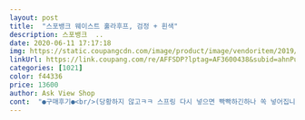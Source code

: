 ```yaml
---
layout: post 
title:  "스포뱅크 웨이스트 훌라후프, 검정 + 흰색" 
description: 스포뱅크  ..
date: 2020-06-11 17:17:18 
img: https://static.coupangcdn.com/image/product/image/vendoritem/2019/02/18/3015477659/891930cb-a00b-4090-bea6-15e568fb4d26.jpg 
linkUrl: https://link.coupang.com/re/AFFSDP?lptag=AF3600438&subid=ahnPublicAsk&pageKey=2287330&itemId=10462714&vendorItemId=3015477659&traceid=V0-113-42e5cb075b1df902 
categories: [1021] 
color: f44336 
price: 13600 
author: Ask View Shop 
cont:  "●구매후기●<br/>(당황하지 않고ㅋㅋ 스프링 다시 넣으면 빡빡하긴하나 쏙 넣어집니다)<br/>(층간소음때문에.<br/>.<br/>다른것보다 집에서 조용히 할수 있어서인 이유도 큼)<br/>1.<br/>2kg 103cm<br/>10살된 남자아이는 해보더니 아프다고 20개밖에 못했구요ㅎ<br/>8개의 막대기라고해야할까요?<br/>☑️아쉬운점이 있는데요<br/>✅164센치인 제 키에 허리쪼금 넘게 길이가 되네용<br/>걱정했지만 너무너무 오랜만에 훌라후프를 해서 그런지<br/>검은색4개 흰색4개 얘네들을 다 연결해야 돼지요<br/>고부분때무네 별한개는 빼도록 할게요<br/>그리고 둥근부분 너무 꾹 누르면 스프링이 너무 굽어져서?<br/>그부분이 실리콘으로 한번더 되어있어<br/>그친구는 어디에도 맞지않아서 반품을 할뻔햇어요<br/>그타이밍이랑 손에 힘이 안돼서 그런지.<br/>.<br/><br/>근데<br/>끼우고나면 뺄때 빡세요<br/>나왔었다고 써있네요?ㅋ<br/>너무 가벼워서 자극이 없지 않을까?<br/>다만 조립과정서 아구가맞지않는 피스가 딱하나있어서<br/>다이어트 보조제부터해서 이것저것 구매하다<br/>당장 시작하고싶은데 11시전에 시키면 퇴근후 저녁에 오므로 시켯네요<br/>더 무겁고 쇠박힌것보다 살살시작하기에 나쁘지않을듯해서<br/>동그란 부분누르면 쏙쏙 들어갑니다ㅎ<br/>동그란 부분을 손가락 힘으로 눌러서<br/>동그란 부분이 다른막대기에 구멍난부분에 들어가면서<br/>두께도 있고 튼튼해보여요<br/>둘이서 뺐다는요ㅎㅎ<br/>딱 좋았어요 아프긴했지만 이정도 아픔은 있어야<br/>로켓배송때문에ㅎㅎ<br/>마지막 끼울때 두손에 두발까지 사용해서 끼움ㅋㅋㅋㅋ<br/>마지막껀 잘 생각해보고 연결하세요ㅎㅎ 생각보다 큽니다;;;<br/>매일 틈틈히 티비볼때마다 돌려야겠어요 ㅋㅋㅋ<br/>무게는 이게 초보용이라고해서 이걸로 선택했어요<br/>무게도 그렇고 훌라후프 둘레도 그렇고<br/>무게도 너무 가볍지않아서 좋아요^^<br/>무색할만큼 고급스러워 보이더라고요<br/>배불뚝이 40대 신랑은 너무아프다고 손가락 셀만큼했구요;;;<br/>부드러워요 살짝살짝 배를 눌러주는 느낌이에요♡<br/>빠져서 튕겨져 나가요ㅋㅋ 깜놀ㅋㅋ<br/>살몇번 찝힐뻔했어요ㅠㅠ<br/>살을 빼야겠다 결심!!<br/>살이 5키로나 쪄버려서ㅠㅠ<br/>살이 빠지지않을까요?<br/>생각보다 너무 크더라구요<br/>생활의달인에 누가 이훌라후프로 운동을 했던건지<br/>소리가나도록 넣어야하는데요<br/>손잡이도 달려있어요<br/>아직 사용 많이 하지도 않았는데도<br/>안쪽에돌기가 있지만저는 많이아프진않앗어요<br/>약간의 소리가 나요<br/>어쩐건지는 몰겠지만<br/>열심히 돌리고 돌려서 뱃살을 타파 해보겠습니당♡<br/>옷 얇게 입을생각에 쪼금이라도<br/>와 근데 쫌 힘들더라고요<br/>우선<br/>음.<br/>.<br/>돌린지 첫날인데<br/>이 빡빡한감 좋네요ㅎ<br/>이제 날도 더워질테니<br/>이제 돌려볼까요?<br/>이제품으로 고른이유는<br/>저는 안아프고 괜찮았어요<br/>젓가락으로 둥근부분 살짝 누르고 아이한테 잡아당겨!!<br/>조립도 엄청 쉬웟어요 그냥 끼우기만하면 딸깍소리와 함께장착ㅋㅋ<br/>조립을 다 하고나니 뿌듯٩(๑>∀<๑)۶<br/>지금보다 더 커지지만 않았음해요<br/>지금정도면 많이 그런건 아니라 괜찮은데요<br/>집어넣을때 그냥 넣으면안돼고<br/>짜부?되게 하고 다른 막대기에 넣어야해요<br/>첨에 끼울때 생각없이 들어있는거 다 연결했는데<br/>첨에 낱개로 다 분해되서 오고, 스스로 끼워 조립해서 쓰게 되있는데<br/>첫번부터 200개했어요ㅎㅎ 고무라 생각보다 안아프고<br/>충뷴히 자극 있어요<br/>칼로 크기살짝조정하니 겨우들어갓네요<br/>케이스를 봤는데 선물용으로도<br/>코로나때문에 외출안하고 집에서 먹기만하니까<br/>키 167의 성인여성이 쓰기좋은크기<br/>키가 작으면 너무 크게 느껴질수도 있을것 같앗어요.<br/><br/>특히 마지막 꺼 할때 힘들었어요<br/>평소엄청난 운동 부족인데 이정도면 선방ㅋㅋ<br/>하나 덜 넣어도 충분할것같아서 다 조립했다가 하나만 빼기로 결정하고<br/>효능및효과랑 조립방법도 적혀있어요<br/>훌라후프 고민중에 요 훌라후프로 결정♡<br/>훌라후프 안쪽에 동그랗게 지압?<br/>훌라후프 초보인 저한테 딱! 입니다용<br/>훌라후프가 되기 위한 막대기가 8개에요<br/>훌라후프까지 온 1인ㅋㅋㅋㅋㅋ<br/>(당황하지 않고ㅋㅋ 스프링 다시 넣으면 빡빡하긴하나 쏙 넣어집니다)<br/>(층간소음때문에.<br/>.<br/>다른것보다 집에서 조용히 할수 있어서인 이유도 큼)<br/>1.<br/>2kg 103cm<br/>10살된 남자아이는 해보더니 아프다고 20개밖에 못했구요ㅎ<br/>8개의 막대기라고해야할까요?<br/>☑️아쉬운점이 있는데요<br/>✅164센치인 제 키에 허리쪼금 넘게 길이가 되네용<br/>걱정했지만 너무너무 오랜만에 훌라후프를 해서 그런지<br/>검은색4개 흰색4개 얘네들을 다 연결해야 돼지요<br/>고부분때무네 별한개는 빼도록 할게요<br/>그리고 둥근부분 너무 꾹 누르면 스프링이 너무 굽어져서?<br/>그부분이 실리콘으로 한번더 되어있어<br/>그친구는 어디에도 맞지않아서 반품을 할뻔햇어요<br/>그타이밍이랑 손에 힘이 안돼서 그런지.<br/>.<br/><br/>근데<br/>끼우고나면 뺄때 빡세요<br/>나왔었다고 써있네요?ㅋ<br/>너무 가벼워서 자극이 없지 않을까?<br/>다만 조립과정서 아구가맞지않는 피스가 딱하나있어서<br/>다이어트 보조제부터해서 이것저것 구매하다<br/>당장 시작하고싶은데 11시전에 시키면 퇴근후 저녁에 오므로 시켯네요<br/>더 무겁고 쇠박힌것보다 살살시작하기에 나쁘지않을듯해서<br/>동그란 부분누르면 쏙쏙 들어갑니다ㅎ<br/>동그란 부분을 손가락 힘으로 눌러서<br/>동그란 부분이 다른막대기에 구멍난부분에 들어가면서<br/>두께도 있고 튼튼해보여요<br/>둘이서 뺐다는요ㅎㅎ<br/>딱 좋았어요 아프긴했지만 이정도 아픔은 있어야<br/>로켓배송때문에ㅎㅎ<br/>마지막 끼울때 두손에 두발까지 사용해서 끼움ㅋㅋㅋㅋ<br/>마지막껀 잘 생각해보고 연결하세요ㅎㅎ 생각보다 큽니다;;;<br/>매일 틈틈히 티비볼때마다 돌려야겠어요 ㅋㅋㅋ<br/>무게는 이게 초보용이라고해서 이걸로 선택했어요<br/>무게도 그렇고 훌라후프 둘레도 그렇고<br/>무게도 너무 가볍지않아서 좋아요^^<br/>무색할만큼 고급스러워 보이더라고요<br/>배불뚝이 40대 신랑은 너무아프다고 손가락 셀만큼했구요;;;<br/>부드러워요 살짝살짝 배를 눌러주는 느낌이에요♡<br/>빠져서 튕겨져 나가요ㅋㅋ 깜놀ㅋㅋ<br/>살몇번 찝힐뻔했어요ㅠㅠ<br/>살을 빼야겠다 결심!!<br/>살이 5키로나 쪄버려서ㅠㅠ<br/>살이 빠지지않을까요?<br/>생각보다 너무 크더라구요<br/>생활의달인에 누가 이훌라후프로 운동을 했던건지<br/>소리가나도록 넣어야하는데요<br/>손잡이도 달려있어요<br/>아직 사용 많이 하지도 않았는데도<br/>안쪽에돌기가 있지만저는 많이아프진않앗어요<br/>약간의 소리가 나요<br/>어쩐건지는 몰겠지만<br/>열심히 돌리고 돌려서 뱃살을 타파 해보겠습니당♡<br/>옷 얇게 입을생각에 쪼금이라도<br/>와 근데 쫌 힘들더라고요<br/>우선<br/>음.<br/>.<br/>돌린지 첫날인데<br/>이 빡빡한감 좋네요ㅎ<br/>이제 날도 더워질테니<br/>이제 돌려볼까요?<br/>이제품으로 고른이유는<br/>저는 안아프고 괜찮았어요<br/>젓가락으로 둥근부분 살짝 누르고 아이한테 잡아당겨!!<br/>조립도 엄청 쉬웟어요 그냥 끼우기만하면 딸깍소리와 함께장착ㅋㅋ<br/>조립을 다 하고나니 뿌듯٩(๑>∀<๑)۶<br/>지금보다 더 커지지만 않았음해요<br/>지금정도면 많이 그런건 아니라 괜찮은데요<br/>집어넣을때 그냥 넣으면안돼고<br/>짜부?되게 하고 다른 막대기에 넣어야해요<br/>첨에 끼울때 생각없이 들어있는거 다 연결했는데<br/>첨에 낱개로 다 분해되서 오고, 스스로 끼워 조립해서 쓰게 되있는데<br/>첫번부터 200개했어요ㅎㅎ 고무라 생각보다 안아프고<br/>충뷴히 자극 있어요<br/>칼로 크기살짝조정하니 겨우들어갓네요<br/>케이스를 봤는데 선물용으로도<br/>코로나때문에 외출안하고 집에서 먹기만하니까<br/>키 167의 성인여성이 쓰기좋은크기<br/>키가 작으면 너무 크게 느껴질수도 있을것 같앗어요.<br/><br/>특히 마지막 꺼 할때 힘들었어요<br/>평소엄청난 운동 부족인데 이정도면 선방ㅋㅋ<br/>하나 덜 넣어도 충분할것같아서 다 조립했다가 하나만 빼기로 결정하고<br/>효능및효과랑 조립방법도 적혀있어요<br/>훌라후프 고민중에 요 훌라후프로 결정♡<br/>훌라후프 안쪽에 동그랗게 지압?<br/>훌라후프 초보인 저한테 딱! 입니다용<br/>훌라후프가 되기 위한 막대기가 8개에요<br/>훌라후프까지 온 1인ㅋㅋㅋㅋㅋ<br/>(당황하지 않고ㅋㅋ 스프링 다시 넣으면 빡빡하긴하나 쏙 넣어집니다)<br/>(층간소음때문에.<br/>.<br/>다른것보다 집에서 조용히 할수 있어서인 이유도 큼)<br/>1.<br/>2kg 103cm<br/>10살된 남자아이는 해보더니 아프다고 20개밖에 못했구요ㅎ<br/>8개의 막대기라고해야할까요?<br/>☑️아쉬운점이 있는데요<br/>✅164센치인 제 키에 허리쪼금 넘게 길이가 되네용<br/>걱정했지만 너무너무 오랜만에 훌라후프를 해서 그런지<br/>검은색4개 흰색4개 얘네들을 다 연결해야 돼지요<br/>고부분때무네 별한개는 빼도록 할게요<br/>그리고 둥근부분 너무 꾹 누르면 스프링이 너무 굽어져서?<br/>그부분이 실리콘으로 한번더 되어있어<br/>그친구는 어디에도 맞지않아서 반품을 할뻔햇어요<br/>그타이밍이랑 손에 힘이 안돼서 그런지.<br/>.<br/><br/>근데<br/>끼우고나면 뺄때 빡세요<br/>나왔었다고 써있네요?ㅋ<br/>너무 가벼워서 자극이 없지 않을까?<br/>다만 조립과정서 아구가맞지않는 피스가 딱하나있어서<br/>다이어트 보조제부터해서 이것저것 구매하다<br/>당장 시작하고싶은데 11시전에 시키면 퇴근후 저녁에 오므로 시켯네요<br/>더 무겁고 쇠박힌것보다 살살시작하기에 나쁘지않을듯해서<br/>동그란 부분누르면 쏙쏙 들어갑니다ㅎ<br/>동그란 부분을 손가락 힘으로 눌러서<br/>동그란 부분이 다른막대기에 구멍난부분에 들어가면서<br/>두께도 있고 튼튼해보여요<br/>둘이서 뺐다는요ㅎㅎ<br/>딱 좋았어요 아프긴했지만 이정도 아픔은 있어야<br/>로켓배송때문에ㅎㅎ<br/>마지막 끼울때 두손에 두발까지 사용해서 끼움ㅋㅋㅋㅋ<br/>마지막껀 잘 생각해보고 연결하세요ㅎㅎ 생각보다 큽니다;;;<br/>매일 틈틈히 티비볼때마다 돌려야겠어요 ㅋㅋㅋ<br/>무게는 이게 초보용이라고해서 이걸로 선택했어요<br/>무게도 그렇고 훌라후프 둘레도 그렇고<br/>무게도 너무 가볍지않아서 좋아요^^<br/>무색할만큼 고급스러워 보이더라고요<br/>배불뚝이 40대 신랑은 너무아프다고 손가락 셀만큼했구요;;;<br/>부드러워요 살짝살짝 배를 눌러주는 느낌이에요♡<br/>빠져서 튕겨져 나가요ㅋㅋ 깜놀ㅋㅋ<br/>살몇번 찝힐뻔했어요ㅠㅠ<br/>살을 빼야겠다 결심!!<br/>살이 5키로나 쪄버려서ㅠㅠ<br/>살이 빠지지않을까요?<br/>생각보다 너무 크더라구요<br/>생활의달인에 누가 이훌라후프로 운동을 했던건지<br/>소리가나도록 넣어야하는데요<br/>손잡이도 달려있어요<br/>아직 사용 많이 하지도 않았는데도<br/>안쪽에돌기가 있지만저는 많이아프진않앗어요<br/>약간의 소리가 나요<br/>어쩐건지는 몰겠지만<br/>열심히 돌리고 돌려서 뱃살을 타파 해보겠습니당♡<br/>옷 얇게 입을생각에 쪼금이라도<br/>와 근데 쫌 힘들더라고요<br/>우선<br/>음.<br/>.<br/>돌린지 첫날인데<br/>이 빡빡한감 좋네요ㅎ<br/>이제 날도 더워질테니<br/>이제 돌려볼까요?<br/>이제품으로 고른이유는<br/>저는 안아프고 괜찮았어요<br/>젓가락으로 둥근부분 살짝 누르고 아이한테 잡아당겨!!<br/>조립도 엄청 쉬웟어요 그냥 끼우기만하면 딸깍소리와 함께장착ㅋㅋ<br/>조립을 다 하고나니 뿌듯٩(๑>∀<๑)۶<br/>지금보다 더 커지지만 않았음해요<br/>지금정도면 많이 그런건 아니라 괜찮은데요<br/>집어넣을때 그냥 넣으면안돼고<br/>짜부?되게 하고 다른 막대기에 넣어야해요<br/>첨에 끼울때 생각없이 들어있는거 다 연결했는데<br/>첨에 낱개로 다 분해되서 오고, 스스로 끼워 조립해서 쓰게 되있는데<br/>첫번부터 200개했어요ㅎㅎ 고무라 생각보다 안아프고<br/>충뷴히 자극 있어요<br/>칼로 크기살짝조정하니 겨우들어갓네요<br/>케이스를 봤는데 선물용으로도<br/>코로나때문에 외출안하고 집에서 먹기만하니까<br/>키 167의 성인여성이 쓰기좋은크기<br/>키가 작으면 너무 크게 느껴질수도 있을것 같앗어요.<br/><br/>특히 마지막 꺼 할때 힘들었어요<br/>평소엄청난 운동 부족인데 이정도면 선방ㅋㅋ<br/>하나 덜 넣어도 충분할것같아서 다 조립했다가 하나만 빼기로 결정하고<br/>효능및효과랑 조립방법도 적혀있어요<br/>훌라후프 고민중에 요 훌라후프로 결정♡<br/>훌라후프 안쪽에 동그랗게 지압?<br/>훌라후프 초보인 저한테 딱! 입니다용<br/>훌라후프가 되기 위한 막대기가 8개에요<br/>훌라후프까지 온 1인ㅋㅋㅋㅋㅋ<br/>" 
---
```

